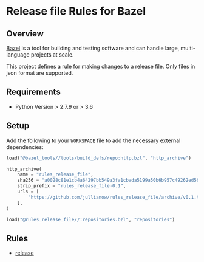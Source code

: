# Release file Rules for Bazel

## Overview

[Bazel](https://bazel.build/) is a tool for building and testing software and can handle large, multi-language projects at scale.

This project defines a rule for making changes to a release file. Only files in json format are supported.

## Requirements

* Python Version > 2.7.9 or > 3.6

## Setup

Add the following to your `WORKSPACE` file to add the necessary external dependencies:

```python
load("@bazel_tools//tools/build_defs/repo:http.bzl", "http_archive")

http_archive(
    name = "rules_release_file",
    sha256 = "a0028c81e1cb4a64297bb549a3fa1cbada5199a50b6b957c49262ed5b27243c1",
    strip_prefix = "rules_release_file-0.1",
    urls = [
        "https://github.com/jullianow/rules_release_file/archive/v0.1.tar.gz"
    ],
)

load("@rules_release_file//:repositories.bzl", "repositories")
```

## Rules

* [release](docs/release.md)
